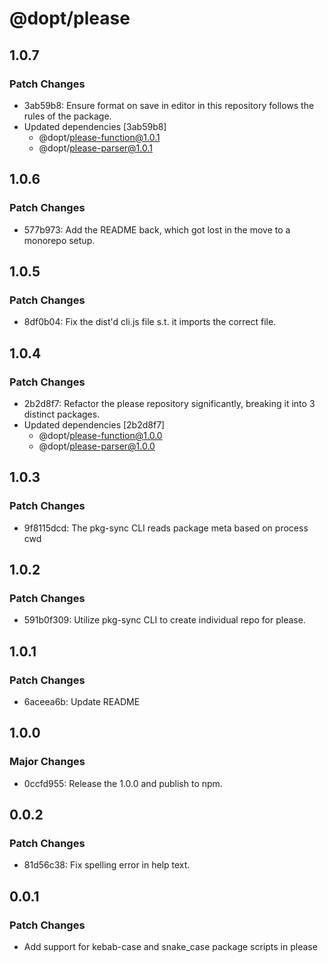 # @dopt/please

## 1.0.7

### Patch Changes

- 3ab59b8: Ensure format on save in editor in this repository follows the rules of the package.
- Updated dependencies [3ab59b8]
  - @dopt/please-function@1.0.1
  - @dopt/please-parser@1.0.1

## 1.0.6

### Patch Changes

- 577b973: Add the README back, which got lost in the move to a monorepo setup.

## 1.0.5

### Patch Changes

- 8df0b04: Fix the dist'd cli.js file s.t. it imports the correct file.

## 1.0.4

### Patch Changes

- 2b2d8f7: Refactor the please repository significantly, breaking it into 3 distinct packages.
- Updated dependencies [2b2d8f7]
  - @dopt/please-function@1.0.0
  - @dopt/please-parser@1.0.0

## 1.0.3

### Patch Changes

- 9f8115dcd: The pkg-sync CLI reads package meta based on process cwd

## 1.0.2

### Patch Changes

- 591b0f309: Utilize pkg-sync CLI to create individual repo for please.

## 1.0.1

### Patch Changes

- 6aceea6b: Update README

## 1.0.0

### Major Changes

- 0ccfd955: Release the 1.0.0 and publish to npm.

## 0.0.2

### Patch Changes

- 81d56c38: Fix spelling error in help text.

## 0.0.1

### Patch Changes

- Add support for kebab-case and snake_case package scripts in please
